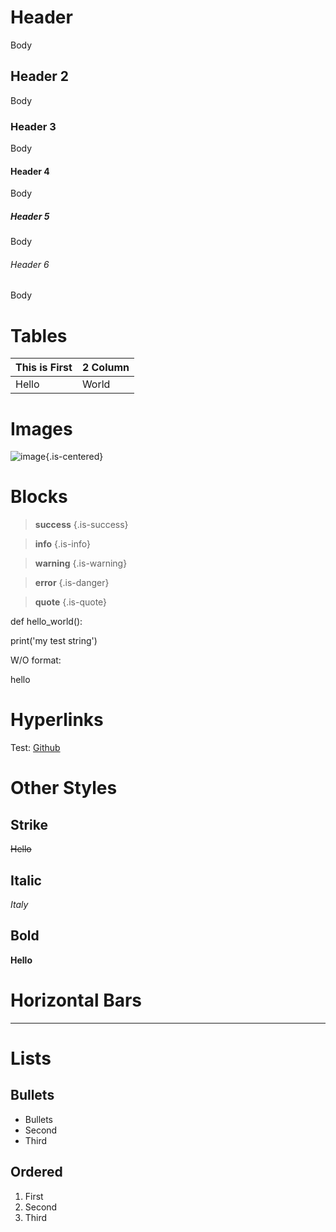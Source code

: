 # Header
Body

## Header 2
Body

### Header 3
Body

#### Header 4
Body

##### Header 5
Body

###### *Header 6*
Body

# Tables
| This is First | 2 Column |
| :---- | :---- |
| Hello | World |

# Images
![image](/image1.png){.is-centered}

# Blocks
> **success**
> {.is-success}

> **info**
> {.is-info}

> **warning**
> {.is-warning}

> **error**
> {.is-danger}

> **quote**
> {.is-quote}

def hello_world():

print('my test string')

W/O format:

hello

# Hyperlinks
Test: [Github](https://github.com/jj-sm)

# Other Styles
## Strike
~~Hello~~

## Italic
*Italy*

## Bold
**Hello**

# Horizontal Bars

---

# Lists
## Bullets
- Bullets
- Second
- Third

## Ordered
1. First
2. Second
3. Third

